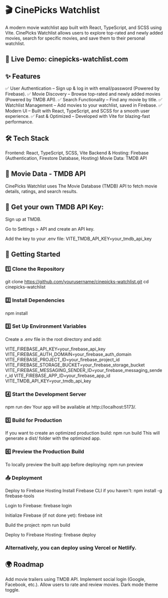 # 🎬 CinePicks Watchlist
A modern movie watchlist app built with React, TypeScript, and SCSS using Vite. CinePicks Watchlist allows users to explore top-rated and newly added movies, search for specific movies, and save them to their personal watchlist.

## 🚀 Live Demo: cinepicks-watchlist.com

## ✨ Features
✅ User Authentication – Sign up & log in with email/password (Powered by Firebase).
✅ Movie Discovery – Browse top-rated and newly added movies (Powered by TMDB API).
✅ Search Functionality – Find any movie by title.
✅ Watchlist Management – Add movies to your watchlist, saved in Firebase.
✅ Modern UI – Built with React, TypeScript, and SCSS for a smooth user experience.
✅ Fast & Optimized – Developed with Vite for blazing-fast performance.

## 🛠️ Tech Stack
Frontend: React, TypeScript, SCSS, Vite
Backend & Hosting: Firebase (Authentication, Firestore Database, Hosting)
Movie Data: TMDB API

## 🎥 Movie Data - TMDB API
CinePicks Watchlist uses The Movie Database (TMDB) API to fetch movie details, ratings, and search results.

## 📌 Get your own TMDB API Key:

Sign up at TMDB.

Go to Settings > API and create an API key.

Add the key to your .env file:
VITE_TMDB_API_KEY=your_tmdb_api_key


## 🚀 Getting Started
### 1️⃣ Clone the Repository
git clone https://github.com/yourusername/cinepicks-watchlist.git
cd cinepicks-watchlist


### 2️⃣ Install Dependencies
npm install


### 3️⃣ Set Up Environment Variables
Create a .env file in the root directory and add:

VITE_FIREBASE_API_KEY=your_firebase_api_key
VITE_FIREBASE_AUTH_DOMAIN=your_firebase_auth_domain
VITE_FIREBASE_PROJECT_ID=your_firebase_project_id
VITE_FIREBASE_STORAGE_BUCKET=your_firebase_storage_bucket
VITE_FIREBASE_MESSAGING_SENDER_ID=your_firebase_messaging_sender_id
VITE_FIREBASE_APP_ID=your_firebase_app_id
VITE_TMDB_API_KEY=your_tmdb_api_key


### 4️⃣ Start the Development Server
npm run dev
Your app will be available at http://localhost:5173/.


### 5️⃣ Build for Production
If you want to create an optimized production build:
npm run build
This will generate a dist/ folder with the optimized app.


### 6️⃣ Preview the Production Build
To locally preview the built app before deploying:
npm run preview


### 📤 Deployment
Deploy to Firebase Hosting
Install Firebase CLI if you haven't:
npm install -g firebase-tools

Login to Firebase:
firebase login

Initialize Firebase (if not done yet):
firebase init

Build the project:
npm run build

Deploy to Firebase Hosting:
firebase deploy

### Alternatively, you can deploy using Vercel or Netlify.


## 🌍 Roadmap
 Add movie trailers using TMDB API.
 Implement social login (Google, Facebook, etc.).
 Allow users to rate and review movies.
 Dark mode theme toggle.